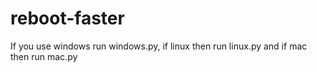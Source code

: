 # reboot-faster

If you use windows run windows.py, if linux then run linux.py and if mac then run mac.py
